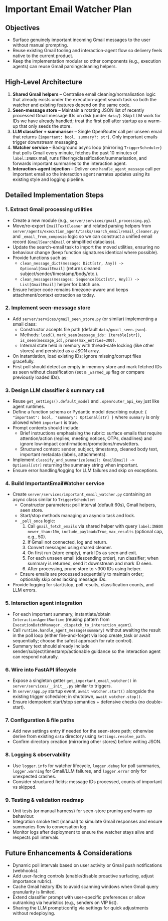 # Important Email Watcher Plan

## Objectives
- Surface genuinely important incoming Gmail messages to the user without manual prompting.
- Reuse existing Gmail tooling and interaction-agent flow so delivery feels native to the current product.
- Keep the implementation modular so other components (e.g., execution agents) can reuse Gmail parsing/cleaning helpers.

## High-Level Architecture
1. **Shared Gmail helpers** – Centralise email cleaning/normalisation logic that already exists under the execution-agent search task so both the watcher and existing features depend on the same code.
2. **Seen-message store** – Maintain a rotating JSON list of recently processed Gmail message IDs on disk (under `data/`). Skip LLM work for IDs we have already handled; treat the first poll after startup as a warm-up that only seeds the store.
3. **LLM classifier + summariser** – Single OpenRouter call per unseen email that returns `{important: bool, summary?: str}`. Only important emails trigger downstream messaging.
4. **Watcher service** – Background async loop (mirroring `TriggerScheduler`) that polls Gmail every minute, fetches the past 10 minutes of `label:INBOX` mail, runs filtering/classification/summarisation, and forwards important summaries to the interaction agent.
5. **Interaction-agent injection** – Deliver one `handle_agent_message` call per important email so the interaction agent narrates updates using its existing style and logging pipeline.

## Detailed Implementation Steps

### 1. Extract Gmail processing utilities
- Create a new module (e.g., `server/services/gmail_processing.py`).
- Move/re-export `EmailTextCleaner` and related parsing helpers from `server/agents/execution_agent/tasks/search_email/email_cleaner.py` and `_email_from_composio` logic so we can construct a unified email record (`GmailSearchEmail` or simplified dataclass).
- Update the search-email task to import the moved utilities, ensuring no behaviour change (keep function signatures identical where possible).
- Provide functions such as:
  - `clean_message_dict(message: Dict[str, Any]) -> Optional[GmailEmail]` (returns cleaned subject/sender/timestamp/body/etc.).
  - `clean_messages(messages: Sequence[Dict[str, Any]]) -> List[GmailEmail]` helper for batch use.
- Ensure helper code remains timezone-aware and keeps attachment/context extraction as today.

### 2. Implement seen-message store
- Add `server/services/gmail_seen_store.py` (or similar) implementing a small class:
  - Constructor accepts file path (default `data/gmail_seen.json`).
  - Methods: `load()`, `mark_seen(message_ids: Iterable[str])`, `is_seen(message_id)`, `prune(max_entries=300)`.
  - Internal state held in memory with thread-safe locking (like other stores) and persisted as a JSON array.
- On instantiation, load existing IDs; ignore missing/corrupt files gracefully.
- First poll should detect an empty in-memory store and mark fetched IDs as seen without classification (set a `_warmed_up` flag or compare previously loaded IDs).

### 3. Design LLM classifier & summary call
- Reuse `get_settings().default_model` and `.openrouter_api_key` just like agent runtimes.
- Define a function schema or Pydantic model describing output: `{ "important": bool, "summary": Optional[str] }` where `summary` is only allowed when `important` is true.
- Prompt contents should include:
  - Brief instructions emphasising the rubric: surface emails that require attention/action (replies, meeting notices, OTPs, deadlines) and ignore low-impact confirmations/promotions/newsletters.
  - Structured context: sender, subject, timestamp, cleaned body text, important metadata (labels, attachments).
- Implement `classify_and_summarize(email: GmailEmail) -> Optional[str]` returning the summary string when important.
- Ensure error handling/logging for LLM failures and skip on exceptions.

### 4. Build ImportantEmailWatcher service
- Create `server/services/important_email_watcher.py` containing an async class similar to `TriggerScheduler`:
  - Constructor parameters: poll interval (default 60s), Gmail helpers, seen store.
  - Start/stop methods managing an asyncio task and lock.
  - `_poll_once` logic:
    1. Call `gmail_fetch_emails` via shared helper with query `label:INBOX newer_than:10m`, `include_payload=True`, `max_results` (optional cap, e.g., 50).
    2. If Gmail not connected, log and return.
    3. Convert messages using shared cleaner.
    4. On first run (store empty), mark IDs as seen and exit.
    5. For each unseen email (descending order), run classifier; when summary is returned, send it downstream and mark ID seen.
    6. After processing, prune store to ~300 IDs using helper.
  - Ensure emails are processed sequentially to maintain order; optionally skip ones lacking message IDs.
- Provide logging for start/stop, poll results, classification counts, and LLM errors.

### 5. Interaction agent integration
- For each important summary, instantiate/obtain `InteractionAgentRuntime` (reusing pattern from `ExecutionBatchManager._dispatch_to_interaction_agent`).
- Call `runtime.handle_agent_message(summary)` without awaiting the result in the poll loop (either fire-and-forget via loop.create_task or await sequentially; choose the safest approach for rate control).
- Summary text should already include sender/subject/timestamp/actionable guidance so the interaction agent can respond naturally.

### 6. Wire into FastAPI lifecycle
- Expose a singleton getter `get_important_email_watcher()` in `server/services/__init__.py` similar to triggers.
- In `server/app.py` startup event, `await watcher.start()` alongside the existing trigger scheduler; in shutdown, `await watcher.stop()`.
- Ensure idempotent start/stop semantics + defensive checks (no double-start).

### 7. Configuration & file paths
- Add new settings entry if needed for the seen-store path; otherwise derive from existing `data` directory using `Settings.resolve_path`.
- Confirm directory creation (mirroring other stores) before writing JSON.

### 8. Logging & observability
- Use `logger.info` for watcher lifecycle, `logger.debug` for poll summaries, `logger.warning` for Gmail/LLM failures, and `logger.error` only for unexpected crashes.
- Consider structured fields: message IDs processed, counts of important vs skipped.

### 9. Testing & validation roadmap
- Unit tests (or manual harness) for seen-store pruning and warm-up behaviour.
- Integration smoke test (manual) to simulate Gmail responses and ensure summaries flow to conversation log.
- Monitor logs after deployment to ensure the watcher stays alive and respects poll intervals.

## Future Enhancements & Considerations
- Dynamic poll intervals based on user activity or Gmail push notifications (webhooks).
- Add user-facing controls (enable/disable proactive surfacing, adjust importance rubric).
- Cache Gmail history IDs to avoid scanning windows when Gmail query granularity is limited.
- Extend classifier prompt with user-specific preferences or allow outranking via heuristics (e.g., senders on VIP list).
- Sharing the LLM prompt/config via settings for quick adjustments without redeploying.
